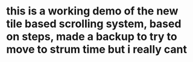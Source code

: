 # this is a working demo of the new tile based scrolling system, based on steps, made a backup to try to move to strum time but i really cant